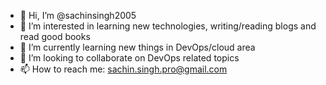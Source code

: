 - 👋 Hi, I’m @sachinsingh2005
- 👀 I’m interested in learning new technologies, writing/reading blogs and read good books
- 🌱 I’m currently learning new things in DevOps/cloud area 
- 💞️ I’m looking to collaborate on DevOps related topics
- 📫 How to reach me: sachin.singh.pro@gmail.com

<!---
sachinsingh2005/sachinsingh2005 is a ✨ special ✨ repository because its `README.md` (this file) appears on your GitHub profile.
You can click the Preview link to take a look at your changes.
--->
